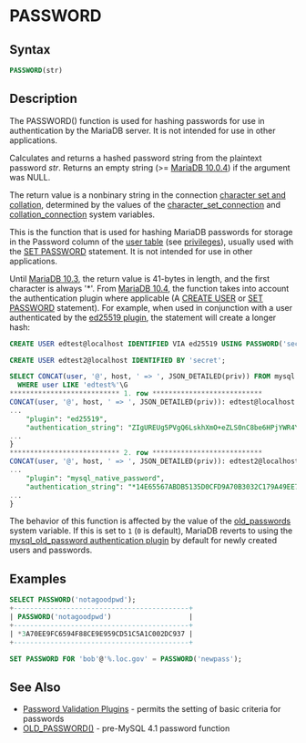 # PASSWORD

## Syntax

```sql
PASSWORD(str)
```

## Description

The PASSWORD() function is used for hashing passwords for use in authentication by the MariaDB server. It is not intended for use in other applications.

Calculates and returns a hashed password string from the plaintext password <em>str</em>. Returns an empty string (&gt;= [MariaDB 10.0.4](/kb/en/mariadb-1004-release-notes/)) if the argument was NULL.

The return value is a nonbinary string in the connection [character set and collation](/kb/en/data-types-character-sets-and-collations/), determined by the values of the [character_set_connection](/kb/en/server-system-variables/#character_set_connection) and [collation_connection](/kb/en/server-system-variables/#collation_connection) system variables.

This is the function that is used for hashing MariaDB passwords for storage in the Password column of the [user table](/kb/en/mysqluser-table/) (see [privileges](/sql-statements-structure/sql-statements/account-management-sql-commands/grant/)), usually used with the [SET PASSWORD](/sql-statements-structure/sql-statements/account-management-sql-commands/set-password/) statement. It is not intended for use in other applications.

Until [MariaDB 10.3](/kb/en/what-is-mariadb-103/), the return value is 41-bytes in length, and the first character is always '*'. From [MariaDB 10.4](/kb/en/what-is-mariadb-104/), the function takes into account the authentication plugin where applicable (A [CREATE USER](/sql-statements-structure/sql-statements/account-management-sql-commands/create-user/) or [SET PASSWORD](/sql-statements-structure/sql-statements/account-management-sql-commands/set-password/) statement). For example, when used in conjunction with a user authenticated by the [ed25519 plugin](/columns-storage-engines-and-plugins/plugins/authentication-plugins/authentication-plugin-ed25519/), the statement will create a longer hash:

```sql
CREATE USER edtest@localhost IDENTIFIED VIA ed25519 USING PASSWORD('secret');

CREATE USER edtest2@localhost IDENTIFIED BY 'secret';

SELECT CONCAT(user, '@', host, ' => ', JSON_DETAILED(priv)) FROM mysql.global_priv
  WHERE user LIKE 'edtest%'\G
*************************** 1. row ***************************
CONCAT(user, '@', host, ' => ', JSON_DETAILED(priv)): edtest@localhost => {
...
    "plugin": "ed25519",
    "authentication_string": "ZIgUREUg5PVgQ6LskhXmO+eZLS0nC8be6HPjYWR4YJY",
...
}
*************************** 2. row ***************************
CONCAT(user, '@', host, ' => ', JSON_DETAILED(priv)): edtest2@localhost => {
...
    "plugin": "mysql_native_password",
    "authentication_string": "*14E65567ABDB5135D0CFD9A70B3032C179A49EE7",
...
}

```

The behavior of this function is affected by the value of the [old_passwords](/kb/en/server-system-variables/#old_passwords) system variable. If this is set to `1` (`0` is default), MariaDB reverts to using the [mysql_old_password authentication plugin](/columns-storage-engines-and-plugins/plugins/authentication-plugins/authentication-plugin-mysql_old_password/) by default for newly created users and passwords.

## Examples

```sql
SELECT PASSWORD('notagoodpwd');
+-------------------------------------------+
| PASSWORD('notagoodpwd')                   |
+-------------------------------------------+
| *3A70EE9FC6594F88CE9E959CD51C5A1C002DC937 |
+-------------------------------------------+
```

```sql
SET PASSWORD FOR 'bob'@'%.loc.gov' = PASSWORD('newpass');
```

## See Also

- [Password Validation Plugins](/columns-storage-engines-and-plugins/plugins/password-validation-plugins/) - permits the setting of basic criteria for passwords
- [OLD_PASSWORD()](/built-in-functions/secondary-functions/encryption-hashing-and-compression-functions/old_password/) - pre-MySQL 4.1 password function
